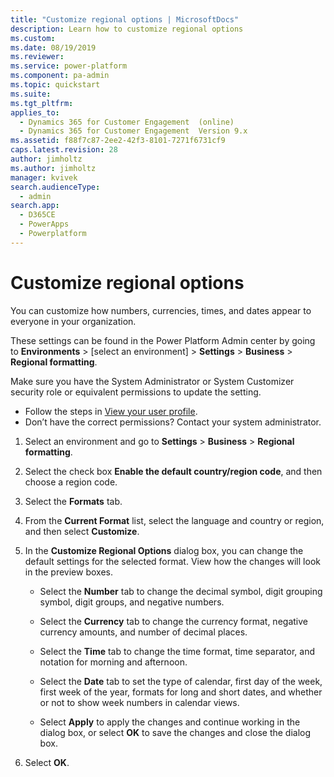 ```yaml
---
title: "Customize regional options | MicrosoftDocs"
description: Learn how to customize regional options
ms.custom: 
ms.date: 08/19/2019
ms.reviewer: 
ms.service: power-platform
ms.component: pa-admin
ms.topic: quickstart
ms.suite: 
ms.tgt_pltfrm: 
applies_to: 
  - Dynamics 365 for Customer Engagement  (online)
  - Dynamics 365 for Customer Engagement  Version 9.x
ms.assetid: f88f7c87-2ee2-42f3-8101-7271f6731cf9
caps.latest.revision: 28
author: jimholtz
ms.author: jimholtz
manager: kvivek
search.audienceType: 
  - admin
search.app: 
  - D365CE
  - PowerApps
  - Powerplatform
---
```

# Customize regional options 

You can customize how numbers, currencies, times, and dates appear to everyone in your organization.  
  
These settings can be found in the Power Platform Admin center by going to **Environments** > [select an environment] > **Settings** > **Business** > **Regional formatting**.

Make sure you have the System Administrator or System Customizer security role or equivalent permissions to update the setting.

- Follow the steps in [View your user profile](https://docs.microsoft.com/dynamics365/customer-engagement/basics/view-your-user-profile).
- Don’t have the correct permissions? Contact your system administrator.
  
1. Select an environment and go to **Settings** > **Business** > **Regional formatting**.

2. Select the check box **Enable the default country/region code**, and then choose a region code. 
  
3. Select the **Formats** tab.  
  
4. From the **Current Format** list, select the language and country or region, and then select **Customize**.  
  
5. In the **Customize Regional Options** dialog box, you can change the default settings for the selected format. View how the changes will look in the preview boxes.  
  
   -   Select the **Number** tab to change the decimal symbol, digit grouping symbol, digit groups, and negative numbers.  
  
   -   Select the **Currency** tab to change the currency format, negative currency amounts, and number of decimal places.  
  
   -   Select the **Time** tab to change the time format, time separator, and notation for morning and afternoon.  
  
   -   Select the **Date** tab to set the type of calendar, first day of the week, first week of the year, formats for long and short dates, and whether or not to show week numbers in calendar views.  
  
   -   Select **Apply** to apply the changes and continue working in the dialog box, or select **OK** to save the changes and close the dialog box.  
  
7. Select **OK**.  

